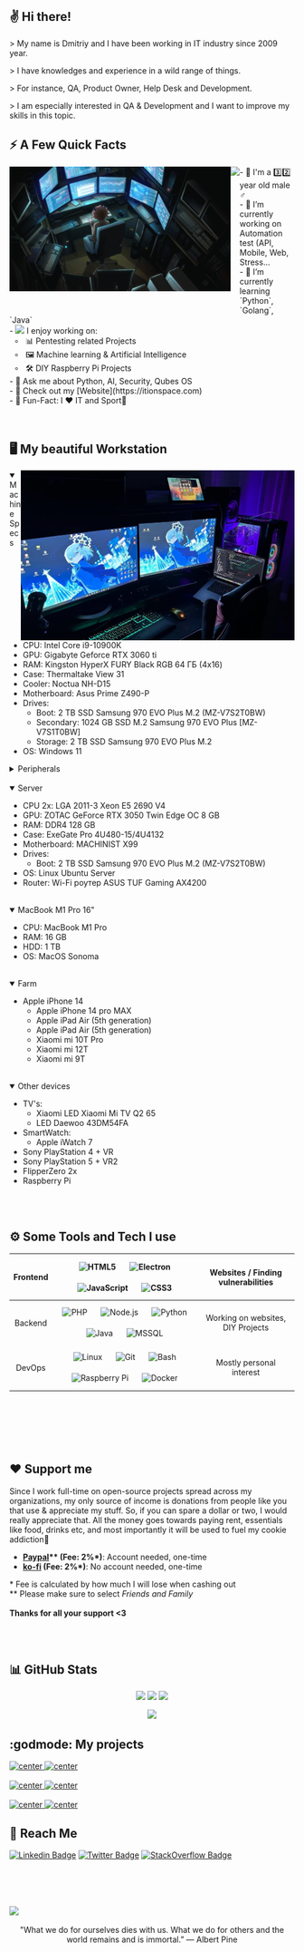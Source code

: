 <!--
Nice to see you in my readme source. Enjoy my fun ^_^
-->
## ✌️ Hi there!

<p> > My name is Dmitriy and I have been working in IT industry since 2009 year.</p>
<p> > I have knowledges and experience in a wild range of things.</p>
<p> > For instance, QA, Product Owner, Help Desk and Development. </p>
<p> > I am especially interested in QA & Development and I want to improve my skills in this topic.</p>

## ⚡️ A Few Quick Facts

<!--
This part was an absolute nightmare to figure out. Turns out that Githubs extended markdown is scuffed as hell. Left-embedded gifs break everything, so what you see below is the only way to fix it. I seem to be the only one to have even gotten that far.
-->  

<div>
<img align="left" src="https://github.com/dmitriy-belkin/dmitriy-belkin/blob/main/.github/images/develop.gif?raw=true" height="220vh">
<img align="left" height="260vh" src="https://upload.wikimedia.org/wikipedia/commons/3/3d/1_120_transparent.png">
</div>
- 🧑 I'm a 3️⃣2️⃣ year old male ♂️<br>
- 🔭 I’m currently working on Automation test (API, Mobile, Web, Stress...<br>
- 🌱 I’m currently learning `Python`, `Golang`, `Java`<br>
- <img src="https://github.com/dmitriy-belkin/dmitriy-belkin/assets/33028836/30de9828-3a45-40e9-87bb-a45828dcebec" width="16px">  I enjoy working on:<br>
&nbsp; ∘ &nbsp; 📊 Pentesting related Projects<br>
&nbsp; ∘ &nbsp; 🖼 Machine learning & Artificial Intelligence<br>
&nbsp; ∘ &nbsp; 🛠 DIY Raspberry Pi Projects<br>
- 💬 Ask me about Python, AI, Security, Qubes OS<br>
- 📙 Check out my [Website](https://itionspace.com)<br>
- 🎉 Fun-Fact: I ❤️ IT and Sport🥋<br>
<br><br>

<!--
Lets also add a nice spec list bc why not :)
-->
## 🖥️ My beautiful Workstation

<img align="right" height="300vh" src=".github/images/work_place.jpg">
<details open>
  <summary>Machine Specs</summary>

  - CPU: Intel Core i9-10900K
  - GPU: Gigabyte Geforce RTX 3060 ti
  - RAM: Kingston HyperX FURY Black RGB 64 ГБ (4x16)
  - Case: Thermaltake View 31
  - Cooler: Noctua NH-D15
  - Motherboard: Asus Prime Z490-P
  - Drives:
    - Boot: 2 TB SSD Samsung 970 EVO Plus M.2 (MZ-V7S2T0BW)
    - Secondary: 1024 GB SSD M.2 Samsung 970 EVO Plus [MZ-V7S1T0BW]
    - Storage: 2 TB SSD Samsung 970 EVO Plus M.2
  - OS: Windows 11

</details>

<details>
  <summary>Peripherals</summary>

  - Monitor 1: Asus MX279H
  - Monitor 2: HP 27f
  - Keyboard: Razer Ornata Chroma
  - Mouse: SteelSeries Rival 100
  - Audio Equip:
    - Speakers: M-Audio BX5
    - Audio Interface: M-Audio M-Track II Plus
    - Microphone: Audio-Technica 2035
    - Headphones: M-Audio ATH-M50x

  </details>

<br/>

<details open>
  <summary>Server</summary>

  - CPU 2x: LGA 2011-3 Xeon E5 2690 V4
  - GPU: ZOTAC GeForce RTX 3050 Twin Edge OC 8 GB
  - RAM: DDR4 128 GB
  - Case: ExeGate Pro 4U480-15/4U4132
  - Motherboard: MACHINIST X99
  - Drives:
    - Boot: 2 TB SSD Samsung 970 EVO Plus M.2 (MZ-V7S2T0BW)
  - OS: Linux Ubuntu Server
  - Router: Wi-Fi роутер ASUS TUF Gaming AX4200
</details>

<br/>

<details open>
  <summary>MacBook M1 Pro 16"</summary>

  - CPU: MacBook M1 Pro
  - RAM: 16 GB
  - HDD: 1 TB
  - OS: MacOS Sonoma

</details>

<br/>

<details open>
  <summary>Farm</summary>

  - Apple iPhone 14
    - Apple iPhone 14 pro MAX
    - Apple iPad Air (5th generation)
    - Apple iPad Air (5th generation)
    - Xiaomi mi 10T Pro
    - Xiaomi mi 12T
    - Xiaomi mi 9T

</details>

<br/>

<details open>
  <summary>Other devices</summary>

  - TV's:
    - Xiaomi LED Xiaomi Mi TV Q2 65
    - LED Daewoo 43DM54FA
  - SmartWatch:
    - Apple iWatch 7
  - Sony PlayStation 4 + VR
  - Sony PlayStation 5 + VR2
  - FlipperZero 2x
  - Raspberry Pi

</details>

<br><br>

## ⚙️ Some Tools and Tech I use

<!--
List hell. Be my guest, I will explain absolutely nothing
-->  

| Frontend |                                                                         <img style="margin: 10px" src="https://profilinator.rishav.dev/skills-assets/html5-original-wordmark.svg" alt="HTML5" height="50" /> <img style="margin: 10px" src="https://profilinator.rishav.dev/skills-assets/electron-original.svg" alt="Electron" height="50" /> <img style="margin: 10px" src="https://profilinator.rishav.dev/skills-assets/javascript-original.svg" alt="JavaScript" height="50" /> <img style="margin: 10px" src="https://profilinator.rishav.dev/skills-assets/css3-original-wordmark.svg" alt="CSS3" height="50" />                                                                           | Websites / Finding vulnerabilities | 
| :---: |:-------------------------------------------------------------------------------------------------------------------------------------------------------------------------------------------------------------------------------------------------------------------------------------------------------------------------------------------------------------------------------------------------------------------------------------------------------------------------------------------------------------------------------------------------------------------------------------------------------------------------------------------------------------------------------------------------:| :---: |
| Backend | <img style="margin: 10px" src="https://profilinator.rishav.dev/skills-assets/php-original.svg" alt="PHP" height="50" /> <img style="margin: 10px" src="https://profilinator.rishav.dev/skills-assets/nodejs-original-wordmark.svg" alt="Node.js" height="50" /> <img style="margin: 10px" src="https://profilinator.rishav.dev/skills-assets/python-original.svg" alt="Python" height="50" /> <img style="margin: 10px" src="https://profilinator.rishav.dev/skills-assets/java-original-wordmark.svg" alt="Java" height="50" /> <img style="margin: 10px" src="https://user-images.githubusercontent.com/15386828/118396465-5129c000-b658-11eb-8fa1-48f185431c82.png" alt="MSSQL" height="50" /> | Working on websites, DIY Projects
| DevOps | <img style="margin: 10px" src="https://profilinator.rishav.dev/skills-assets/linux-original.svg" alt="Linux" height="50" /> <img style="margin: 10px" src="https://profilinator.rishav.dev/skills-assets/git-scm-icon.svg" alt="Git" height="50" /> <img style="margin: 10px" src="https://profilinator.rishav.dev/skills-assets/gnu_bash-icon.svg" alt="Bash" height="50" /> <img style="margin: 10px" src="https://upload.wikimedia.org/wikipedia/de/thumb/c/cb/Raspberry_Pi_Logo.svg/570px-Raspberry_Pi_Logo.svg.png" alt="Raspberry Pi" height="50" /> <img style="margin: 10px" src="https://profilinator.rishav.dev/skills-assets/docker-original-wordmark.svg" alt="Docker" height="50" /> | Mostly personal interest |

<br><br>

<br><br>

## ❤️ Support me

<!--
Please support me >.<
-->  

<p>Since I work full-time on open-source projects spread across my organizations, my only source of income is donations from people like you that use & appreciate my stuff. So, if you can spare a dollar or two, I would really appreciate that. All the money goes towards paying rent, essentials like food, drinks etc, and most importantly it will be used to fuel my cookie addiction🍪<br></p>

- **[Paypal](<https://paypal.me/dmitriybelkin>)\*\* (Fee: 2%\*)**: Account needed, one-time<br>
- **[ko-fi](<https://ko-fi.com/dmitriybelkin>) (Fee: 2%\*)**: No account needed, one-time<br>

\* Fee is calculated by how much I will lose when cashing out<br>
\*\* Please make sure to select *Friends and Family*<br><br>
**Thanks for all your support <3**

<br><br>

## 📊 GitHub Stats

<!--
Gotta love some stats
-->  

<p align="center">
  <img src="https://github-readme-stats.vercel.app/api?username=dmitriy-belkin&theme=radical&hide_border=false&include_all_commits=false&count_private=true" width="32%">
  <img src="https://github-readme-streak-stats.herokuapp.com/?user=dmitriy-belkin&theme=radical&hide_border=false" width="35%">
  <img src="https://github-readme-stats.vercel.app/api/top-langs/?username=dmitriy-belkin&theme=radical&hide_border=false&include_all_commits=false&count_private=true&layout=compact" width="25%">
</p>

<p align="center">
  <img src="https://github-profile-trophy.vercel.app/?username=dmitriy-belkin&theme=radical&no-frame=false&no-bg=false&margin-w=4&rank=-C" width="786">
</p>



<!--
Aaaaaand thats it. Vewy nice
-->  

## :godmode: My projects
<a href="https://github.com/dmitriy-belkin/sitemap-parser">
<img align="top" alt="center" src="https://github-readme-stats.vercel.app/api/pin/?username=dmitriy-belkin&repo=sitemap-parser&theme=radical&hide_border=false&include_all_commits=false&count_private=true" width="32%" />
</a>
<a href="https://github.com/dmitriy-belkin/platforma-gfc-gui-web-test">
<img align="top" alt="center" src="https://github-readme-stats.vercel.app/api/pin/?username=dmitriy-belkin&repo=platforma-gfc-gui-web-test&theme=radical&hide_border=false&include_all_commits=false&count_private=true" width="32%" />
</a>
<br />
<br />
<a href="https://github.com/dmitriy-belkin/vex">
<img align="top" alt="center" src="https://github-readme-stats.vercel.app/api/pin/?username=dmitriy-belkin&repo=vex&theme=radical&hide_border=false&include_all_commits=false&count_private=true" width="32%" />
</a>
<a href="https://github.com/dmitriy-belkin/platform-gfc-appium">
<img align="top" alt="center" src="https://github-readme-stats.vercel.app/api/pin/?username=dmitriy-belkin&repo=platform-gfc-appium&theme=radical&hide_border=false&include_all_commits=false&count_private=true" width="32%" />
</a>
<br />
<br />
<a href="https://github.com/dmitriy-belkin/calculator">
<img align="top" alt="center" src="https://github-readme-stats.vercel.app/api/pin/?username=dmitriy-belkin&repo=calculator&theme=radical&hide_border=false&include_all_commits=false&count_private=true" width="32%" />
</a>
<a href="https://github.com/dmitriy-belkin/python_addressbook">
<img align="top" alt="center" src="https://github-readme-stats.vercel.app/api/pin/?username=dmitriy-belkin&repo=python_addressbook&theme=radical&hide_border=false&include_all_commits=false&count_private=true" width="32%" />
</a>


## 📡 Reach Me
[![Linkedin Badge](https://img.shields.io/badge/-dmitriybelkin-blue?style=flat-square&logo=Linkedin&logoColor=white&link=https://www.linkedin.com/in/dmitriybelkin/)](https://www.linkedin.com/in/dmitriybelkin/) 
[![Twitter Badge](https://img.shields.io/badge/-Demetrius.Belkin-1ca0f1?style=flat-square&logo=facebook&logoColor=white&link=https://facebook.com/Demetrius.Belkin)](https://facebook.com/Demetrius.Belkin)
[![StackOverflow Badge](https://img.shields.io/badge/-dmitriybelkin-2d2d2d?style=flat-square&logo=StackOverflow&logoColor=orange&link=https://stackoverflow.com/users/10249673/dmitriy-belkin)](https://stackoverflow.com/users/10249673/dmitriy-belkin)


<br />
<br />
<br />
<br />


<img src="https://visitor-badge.laobi.icu/badge?page_id=dmitriy-belkin"/> 

<div align="center">
  <p>"What we do for ourselves dies with us. What we do for others and the world remains and is immortal.” ― Albert Pine</p>
</div>
